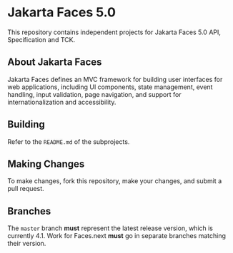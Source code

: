 # Jakarta Faces 5.0

This repository contains independent projects for Jakarta Faces 5.0 API, Specification and TCK.

## About Jakarta Faces

Jakarta Faces defines an MVC framework for building user interfaces for web applications, 
including UI components, state management, event handling, input validation, page navigation, and 
support for internationalization and accessibility.

## Building

Refer to the `README.md` of the subprojects.

## Making Changes

To make changes, fork this repository, make your changes, and submit a pull request.

## Branches

The `master` branch **must** represent the latest release version, which is currently 4.1.
Work for Faces.next **must** go in separate branches matching their version.
